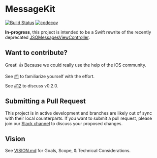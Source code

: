 # MessageKit

[![Build Status](https://travis-ci.org/MessageKit/MessageKit.svg)](https://travis-ci.org/MessageKit/MessageKit) [![codecov](https://codecov.io/gh/MessageKit/MessageKit/branch/master/graph/badge.svg)](https://codecov.io/gh/MessageKit/MessageKit)

**In-progress**, this project is intended to be a Swift rewrite of the recently deprecated [JSQMessagesViewController](https://github.com/jessesquires/JSQMessagesViewController).

## Want to contribute?

Great! :+1: Because we could really use the help of the iOS community.

See [#1](https://github.com/MessageKit/MessageKit/issues/1) to familiarize yourself with the effort.

See [#12](https://github.com/MessageKit/MessageKit/issues/12) to discuss v0.2.0.

## Submitting a Pull Request

This project is in active development and branches are likely out of sync with their local counterparts. 
If you want to submit a pull request, please join our [Slack channel](https://github.com/MessageKit/MessageKit/issues/22) to discuss your proposed changes.

## Vision

See [VISION.md](https://github.com/MessageKit/MessageKit/blob/master/VISION.md) for Goals, Scope, & Technical Considerations.
